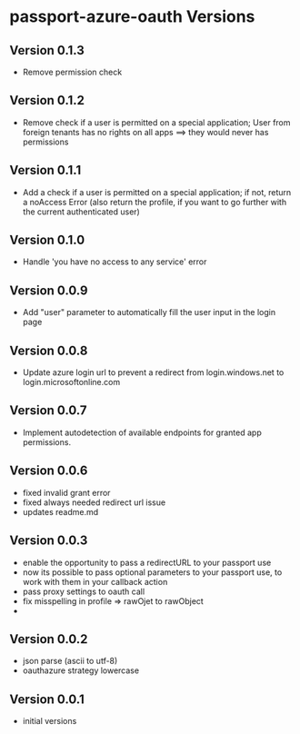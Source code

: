 # passport-azure-oauth Versions

## Version 0.1.3
- Remove permission check

## Version 0.1.2
- Remove check if a user is permitted on a special application; User from foreign tenants has no rights on all apps ==> they would never has permissions

## Version 0.1.1
- Add a check if a user is permitted on a special application; if not, return a noAccess Error (also return the profile, if you want to go further with the current authenticated user)

## Version 0.1.0
- Handle 'you have no access to any service' error

## Version 0.0.9
- Add "user" parameter to automatically fill the user input in the login page 

## Version 0.0.8
- Update azure login url to prevent a redirect from login.windows.net to login.microsoftonline.com

## Version 0.0.7
- Implement autodetection of available endpoints  for granted app permissions.

## Version 0.0.6
- fixed invalid grant error
- fixed always needed redirect url issue
- updates readme.md

## Version 0.0.3
- enable the opportunity to pass a redirectURL to your passport use
- now its possible to pass optional parameters to your passport use, to work with them in your callback action
- pass proxy settings to oauth call
- fix misspelling in profile => rawOjet to rawObject
- 

## Version 0.0.2
- json parse (ascii to utf-8)
- oauthazure strategy lowercase

## Version 0.0.1

- initial versions
